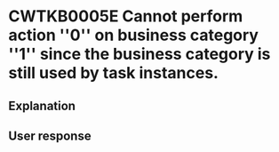 # CWTKB0005E Cannot perform action ''0'' on business category ''1'' since the business category is still used by task instances.

## Explanation

## User response